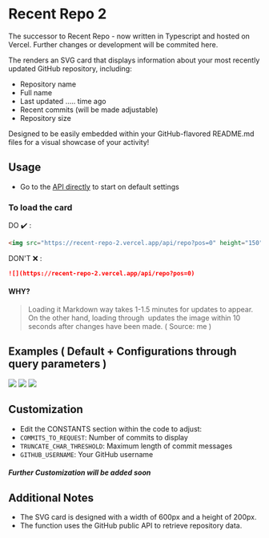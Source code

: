 # Recent Repo 2
The successor to Recent Repo - now written in Typescript and hosted on Vercel. Further changes or development will be commited here. 

The renders an SVG card that displays information about your most recently updated GitHub repository, including:

- Repository name
- Full name
- Last updated ..... time ago
- Recent commits (will be made adjustable)
- Repository size

Designed to be easily embedded within your GitHub-flavored README.md files for a visual showcase of your activity!

## Usage
- Go to the [API directly](https://recent-repo-2.vercel.app/api/repo) to start on default settings
### To load the card

DO ✔️ :
```html
<img src="https://recent-repo-2.vercel.app/api/repo?pos=0" height="150" width="450" />
```

DON'T ❌ :
```markdown
![](https://recent-repo-2.vercel.app/api/repo?pos=0)
```

#### WHY?
> Loading it Markdown way takes 1-1.5 minutes for updates to appear. On the other hand, loading through <img> updates the image within 10 seconds after changes have been made. ( Source: me )

## Examples ( Default + Configurations through query parameters )
![](https://recent-repo-2.vercel.app/api/repo?username=saphalpdyl)
![](https://recent-repo-2.vercel.app/api/repo?username=saphalpdyl&pos=1&backgroundColor=0d1117&borderColor=596679&minimalism=true)
![](https://recent-repo-2.vercel.app/api/repo?username=saphalpdyl&pos=2&backgroundColor=0ff3&borderColor=fff&disableBackgroundGrid=true)

## Customization

- Edit the CONSTANTS section within the code to adjust:
- `COMMITS_TO_REQUEST`: Number of commits to display
- `TRUNCATE_CHAR_THRESHOLD`: Maximum length of commit messages
- `GITHUB_USERNAME`: Your GitHub username

##### Further Customization will be added soon

## Additional Notes
- The SVG card is designed with a width of 600px and a height of 200px.
- The function uses the GitHub public API to retrieve repository data.
